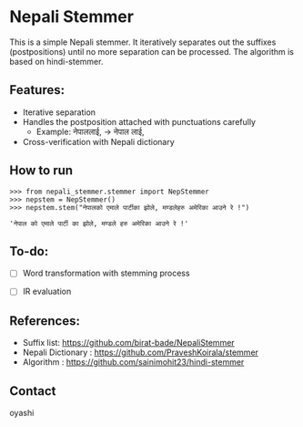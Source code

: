 # Nepali Stemmer

This is a simple Nepali stemmer. It iteratively separates out the suffixes (postpositions) until no more separation can be processed. The algorithm is based on hindi-stemmer.

## Features:
 - Iterative separation
 - Handles the postposition attached with punctuations carefully
     - Example: नेपाललाई, -> नेपाल लाई,
 - Cross-verification with Nepali dictionary

## How to run

    >>> from nepali_stemmer.stemmer import NepStemmer
    >>> nepstem = NepStemmer()
    >>> nepstem.stem("नेपालको एमाले पार्टीका झोले, मण्डलेहरु अमेरिका आउने रे !")                                                                                                      
    
    'नेपाल को एमाले पार्टी का झोले, मण्डले हरु अमेरिका आउने रे !'


## To-do:
- [ ] Word transformation with stemming process
- [ ] IR evaluation


## References:
 - Suffix list: https://github.com/birat-bade/NepaliStemmer
 - Nepali Dictionary : https://github.com/PraveshKoirala/stemmer
 - Algorithm : https://github.com/sainimohit23/hindi-stemmer


## Contact
oyashi
